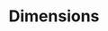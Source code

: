 ---
bigquery: https://console.cloud.google.com/bigquery?p=covid-19-dimensions-ai&page=table&d=data&t=publications
contributors: Digital Science, https://www.digital-science.com/
cost: Free for personal, non-commercial use.
description: Dimensions contains more than 100 million publications, ranging from
  articles published in scholarly journals, books and book chapters, to preprints
  and conference proceedings. All publications are contextualized with linked data
  sets, funding, publications, patents, clinical trials, and policy documents. You
  can also view associated categories, funders, institutions, and researcher profiles.
documentation: https://docs.dimensions.ai/bigquery/index.html
last_edit: 04/05/2022, 19:50:13
location: https://www.dimensions.ai/products/free/
maintained_by: Digital Science, https://www.digital-science.com/
schema_fields:
- external_ids
- supporting_grant_ids
- current_assignee
- isbn
- email_address
- assignee_countries
- funding_gbp
- date_modified
- open_access_categories_v2
- proceedings_title
- labels
- resulting_publication_doi
- end_date
- funder_org_acronyms
- citations_count
- family_count
- start_year
- pmid
- cited_by_ids
- wikipedia_url
- application_number
- book_series_title
- description
- current_assignee_orgs
- interventions
- metrics
- active_years
- expiration_date
- jurisdiction
- phase
- publication_ids
- original_abstract
- source_id
- funding_nzd
- abstract
- conditions
- registry
- category_hra
- created_date
- funding_aud
- date_normal
- research_org_cities
- expiration_year
- category_rcdc
- date
- date_print
- kind
- established
- citations
- foa_number
- organisation_details
- start_date
- resulting_publication_ids
- funding_cny
- funder_countries
- links
- category_icrp_cso
- journal
- priority_year
- family_id
- mesh_terms
- pmcid
- category_uoa
- relationships
- associated_publication_arxiv_id
- license
- date_online
- parent_id
- category_bra
- funding_currency
- brief_title
- categories
- associated_publication_doi
- filing_year
- repository_id
- gender
- publisher
- legal_status
- funding_jpy
- altmetrics
- date_inserted
- priority_date
- reference_ids
- linkout
- category_hrcs_rac
- associated_publication_pmid
- cpc
- eisbn
- funding_eur
- repository_name
- name
- research_orgs
- language
- grant_number
- end_year
- open_access_categories
- clinical_trial_ids
- editors
- status
- book_title
- acronym
- repository_url
- embargo_date
- current_assignee_countries
- date_imported_gbq
- research_org_state_names
- title
- aliases
- funding_chf
- funding_amount
- original_assignee_countries
- filing_status
- concepts
- doi
- funder_orgs
- funding_cad
- id
- ipcr
- subtitles
- assignee_orgs
- research_org_country_names
- types
- address
- patent_ids
- conference
- funding_details
- volume
- type
- research_org_city_names
- family_members_ids
- researcher_ids
- funder_org_cities
- publication_date
- filing_date
- funding_usd
- inventor_names
- granted_date
- original_title
- pages
- category_for
- original_assignee_orgs
- research_org_state_codes
- publication_year
- category_sdg
- investigators
- funder_org_state_codes
- category_hrcs_hc
- associated_publication_id
- category_icrp_ct
- funder_org_countries
- legal_events
- original_assignee
- arxiv_id
- research_org_countries
- funder_org
- journal_lists
- mesh_headings
- issue
- granted_year
- citation_string
- associated_grant_ids
- year
- acknowledgements
- authors
- acronyms
shortname: dimensions
tags:
- scholarly literature
- patents
- funding
- clinical trials
- academic profiles
terms_of_use: 'Use of both the Dimensions COVID-19 dataset and full Dimensions dataset
  are subject to the Dimensions Terms of use: https://www.dimensions.ai/policies-terms-legal '
title: Dimensions
uuid: dcff88bd-fe6b-4fdb-8159-809bf9d7bc1c
---